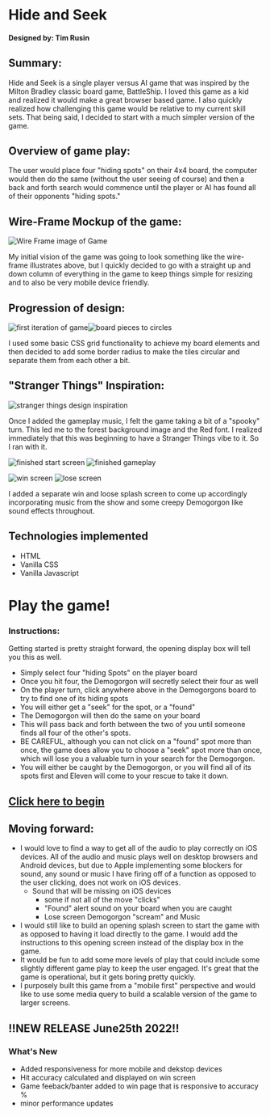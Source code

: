 # Hide and Seek
#### Designed by: Tim Rusin

## Summary:


Hide and Seek is a single player versus AI game that was inspired by the Milton Bradley classic board game, BattleShip. I loved this game as a kid and realized it would make a great browser based game.  I also quickly realized how challenging this game would be relative to my current skill sets.  That being said, I decided to start with a much simpler version of the game.
## Overview of game play:
The user would place four "hiding spots" on their 4x4 board, the computer would then do the same (without the user seeing of course) and then a back and forth search would commence until the player or AI has found all of their opponents "hiding spots."

## Wire-Frame Mockup of the game:
![Wire Frame image of Game](https://github.com/timrusin/HideAndSeek/blob/main/images/HideandSeekMock.png)

My initial vision of the game was going to look something like the wire-frame illustrates above, but I quickly decided to go with a straight up and down column of everything in the game to keep things simple for resizing and to also be very mobile device friendly. 

## Progression of design:
![first iteration of game](https://github.com/timrusin/HideAndSeek/blob/main/images/initial_design.jpg)![board pieces to circles](https://github.com/timrusin/HideAndSeek/blob/main/images/to_circles.jpg)

I used some basic CSS grid functionality to achieve my board elements and then decided to add some border radius to make the tiles circular and separate them from each other a bit.

## "Stranger Things" Inspiration:
![stranger things design inspiration](https://github.com/timrusin/HideAndSeek/blob/main/images/stranger_insiration.jpg)

Once I added the gameplay music, I felt the game taking a bit of a "spooky" turn. This led me to the forest background image and the Red font. I realized immediately that this was beginning to have a Stranger Things vibe to it. So I ran with it.

![finished start screen](https://github.com/timrusin/HideAndSeek/blob/main/images/finished_start.jpg) ![finished gameplay](https://github.com/timrusin/HideAndSeek/blob/main/images/finishsed_gameplay.jpg)

![win screen](https://github.com/timrusin/HideAndSeek/blob/main/images/win_screen.jpg) ![lose screen](https://github.com/timrusin/HideAndSeek/blob/main/images/lose_screen.jpg)

I added a separate win and loose splash screen to come up accordingly incorporating music from the show and some creepy Demogorgon like sound effects throughout. 

## Technologies implemented
- HTML
- Vanilla CSS
- Vanilla Javascript

# Play the game!
### Instructions:
Getting started is pretty straight forward, the opening display box will tell you this as well.
- Simply select four "hiding Spots" on the player board
- Once you hit four, the Demogorgon will secretly select their four as well
- On the player turn, click anywhere above in the Demogorgons board to try to find one of its hiding spots
- You will either get a "seek" for the spot, or a "found"
- The Demogorgon will then do the same on your board
- This will pass back and forth between the two of you until someone finds all four of the other's spots. 
- BE CAREFUL, although you can not click on a "found" spot more than once, the game does allow you to choose a "seek" spot more than once, which will lose you a valuable turn in your search for the Demogorgon.
- You will either be caught by the Demogorgon, or you will find all of its spots first and Eleven will come to your rescue to take it down.
## [Click here to begin](https://timrusin.github.io/HideAndSeek)

## Moving forward:
- I would love to find a way to get all of the audio to play correctly on iOS devices. All of the audio and music plays well on desktop browsers and Android devices, but due to Apple implementing some blockers for sound, any sound or music I have firing off of a function as opposed to the user clicking, does not work on iOS devices.
    - Sound that will be missing on iOS devices
        - some if not all of the move "clicks"
        - "Found" alert sound on your board when you are caught
        - Lose screen Demogorgon "scream" and Music
- I would still like to build an opening splash screen to start the game with as opposed to having it load directly to the game.  I would add the instructions to this opening screen instead of the display box in the game. 
- It would be fun to add some more levels of play that could include some slightly different game play to keep the user engaged. It's great that the game is operational, but it gets boring pretty quickly. 
- I purposely built this game from a "mobile first" perspective and would like to use some media query to build a scalable version of the game to larger screens. 

## !!NEW RELEASE June25th 2022!!
### What's New
- Added responsiveness for more mobile and dekstop devices
- Hit accuracy calculated and displayed on win screen
- Game feeback/banter added to win page that is responsive to accuracy %
- minor performance updates


